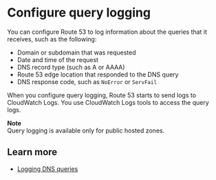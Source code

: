 # Configure query logging<a name="query-logs"></a>

You can configure Route 53 to log information about the queries that it receives, such as the following:
+ Domain or subdomain that was requested
+ Date and time of the request
+ DNS record type \(such as A or AAAA\)
+ Route 53 edge location that responded to the DNS query
+ DNS response code, such as `NoError` or `ServFail`

When you configure query logging, Route 53 starts to send logs to CloudWatch Logs\. You use CloudWatch Logs tools to access the query logs\.

**Note**  
Query logging is available only for public hosted zones\.

## Learn more<a name="query-logs-learn-more"></a>
+ [Logging DNS queries](https://docs.aws.amazon.com/Route53/latest/DeveloperGuide/query-logs.html)